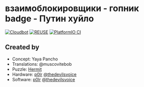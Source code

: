 # взаимоблокировщики - гопник badge - Путин хуйло

[![Cloudbot](https://github.com/DEAD10C5/badge-2023-tri-poloski/actions/workflows/cloudbot-call.yml/badge.svg)](https://github.com/DEAD10C5/badge-2023-tri-poloski/actions/workflows/cloudbot-call.yml) [![REUSE](https://github.com/DEAD10C5/badge-2023-tri-poloski/actions/workflows/reuse.yml/badge.svg)](https://github.com/DEAD10C5/badge-2023-tri-poloski/actions/workflows/reuse.yml) [![PlatformIO CI](https://github.com/DEAD10C5/badge-2023-tri-poloski/actions/workflows/platformio.yml/badge.svg)](https://github.com/DEAD10C5/badge-2023-tri-poloski/actions/workflows/platformio.yml)

## Created by

- Concept: Yaya Pancho
- Translations: @muscovitebob
- Puzzle: [Hermit](mailto:hermit@dead10c5.org)
- Hardware: [p0lr](mailto:p0lr@dead10c5.org) [@thedevilsvoice](mailto:thedevilsvoice@dead10c5.org)
- Software: [p0lr](mailto:p0lr@dead10c5.org) [@thedevilsvoice](mailto:thedevilsvoice@dead10c5.org)
